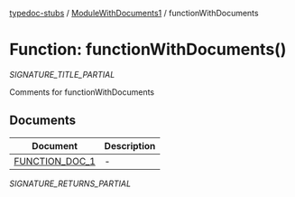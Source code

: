 [typedoc-stubs](../../README.md) / [ModuleWithDocuments1](../README.md) / functionWithDocuments

# Function: functionWithDocuments()

_SIGNATURE_TITLE_PARTIAL_

Comments for functionWithDocuments

## Documents

| Document | Description |
| ------ | ------ |
| [FUNCTION\_DOC\_1](documents/FUNCTION_DOC_1.md) | - |

_SIGNATURE_RETURNS_PARTIAL_
